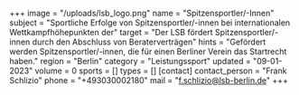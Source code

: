 +++
image = "/uploads/lsb_logo.png"
name = "Spitzensportler/-Innen"
subject = "Sportliche Erfolge von Spitzensportler/-innen bei internationalen Wettkampfhöhepunkten der"
target = "Der LSB fördert Spitzensportler/-innen durch den Abschluss von Beraterverträgen"
hints = "Gefördert werden Spitzensportler/-innen, die für einen Berliner Verein das Startrecht haben."
region = "Berlin"
category = "Leistungssport"
updated = "09-01-2023"
volume = 0
sports = []
types = []
[contact]
contact_person = "Frank Schlizio"
phone = "+493030002180"
mail = "f.schlizio@lsb-berlin.de"
+++